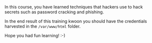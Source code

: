 In this course, you have learned techniques that hackers use to hack secrets such as password cracking and phishing.

In the end result of this training kwoon you should have the credentials harvested in the `/var/www/html` folder.

Hope you had fun learning! :-)
